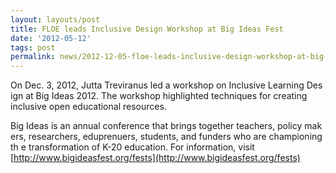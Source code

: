 ```yaml
---
layout: layouts/post
title: FLOE leads Inclusive Design Workshop at Big Ideas Fest
date: '2012-05-12'
tags: post
permalink: news/2012-12-05-floe-leads-inclusive-design-workshop-at-big-ideas-fest.html
---
```


On Dec. 3, 2012, Jutta Treviranus led a workshop on Inclusive Learning Des
ign at Big Ideas 2012. The workshop highlighted techniques for creating inclusive open educational resources.

Big Ideas is an annual conference that brings together teachers, policy mak
ers, researchers, eduprenuers, students, and funders who are championing th
e transformation of K-20 education. For information, visit
[http://www.bigideasfest.org/fests](http://www.bigideasfest.org/fests)

